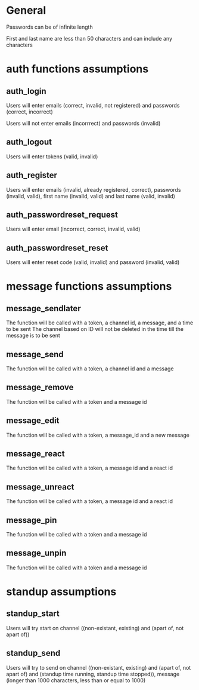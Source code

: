 # General
Passwords can be of infinite length

First and last name are less than 50 characters and can include any characters

# auth functions assumptions
## auth_login
Users will enter emails (correct, invalid, not registered) and passwords (correct, incorrect)

Users will not enter emails (incorrrect) and passwords (invalid)

## auth_logout
Users will enter tokens (valid, invalid)

## auth_register
Users will enter emails (invalid, already registered, correct), passwords (invalid, valid), first name (invalid, valid) and last name (valid, invalid)

## auth_passwordreset_request
Users will enter email (incorrect, correct, invalid, valid)

## auth_passwordreset_reset
Users will enter reset code (valid, invalid) and password (invalid, valid)

# message functions assumptions
## message_sendlater
The function will be called with a token, a channel id, a message, and a time to be sent
The channel based on ID will not be deleted in the time till the message is to be sent
## message_send
The function will be called with a token, a channel id and a message
## message_remove
The function will be called with a token and a message id
## message_edit
The function will be called with a token, a message_id and a new message
## message_react
The function will be called with a token, a message id and a react id
## message_unreact
The function will be called with a token, a message id and a react id
## message_pin
The function will be called with a token and a message id
## message_unpin
The function will be called with a token and a message id

# standup assumptions
## standup_start
Users will try start on channel ((non-existant, existing) and (apart of, not apart of))

## standup_send
Users will try to send on channel ((non-existant, existing) and (apart of, not apart of) and (standup time running, standup time stopped)), message (longer than 1000 characters, less than or equal to 1000)